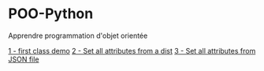 # POO-Python
Apprendre programmation d'objet orientée

[1 - first class demo](../../tree/cf768986e1ccf28523ddae2ab38d90e83654d019)
[2 - Set all attributes from a dist](../../tree/928a5bd7cd04f27db8c7d88afd41575a68fe195a)
[3 - Set all attributes from JSON file](../../tree/764324da96decbfc1c03d8d04b895b919c442d54)
